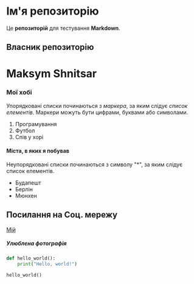 # Ім'я репозиторію

Це **репозиторій** для тестування __Markdown__.

## Власник репозиторію

Maksym Shnitsar
======

### Мої хобі 

Упорядковані списки починаються з *маркера*, за яким слідує _список елементів_. Маркери можуть бути цифрами, буквами або символами.

1. Програмування
2. Футбол
3. Спів у хорі

#### Міста, в яких я побував

Неупорядковані списки починаються з символу "*", за яким слідує список елементів.

* Будапешт
* Берлін
* Мюнхен

## Посилання на Соц. мережу

[Мій ](https://www.instagram.com/maksymshnitsar/ "Instagram-Account")


##### Улюблена фотографія








```python
def hello_world():
    print("Hello, world!")

hello_world()
